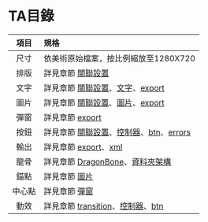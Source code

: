 # TA目錄

| 項目 | 規格 |
| :---: | :--- |
| 尺寸 | 依美術原始檔案，按比例縮放至1280X720 |
| 排版 | 詳見章節 [關聯設置](relation.md) |
| 文字 | 詳見章節 [關聯設置](relation.md)、[文字](text.md)、[export](export.md) |
| 圖片 | 詳見章節 [關聯設置](relation.md)、[圖片](picture.md)、[export](export.md) |
| 彈窗 | 詳見章節 [export](export.md) |
| 按鈕 | 詳見章節 [關聯設置](https://github.com/cjyangoldnetit/FairyGUI_HelpBook/tree/284c70c03cdc6fb8e23f91ff3a3163c41ccee97c/關/README.md)、[控制器](controller.md)、[btn](btn.md)、[errors](bugs.md) |
| 輸出 | 詳見章節 [export](export.md)、[xml](xml.md) |
| 龍骨 | 詳見章節 [DragonBone](dragonbone.md)、[資料夾架構](folder.md) |
| 錨點 | 詳見章節 [圖片](picture.md) |
| 中心點 | 詳見章節 [彈窗](popup.md) |
| 動效 | 詳見章節 [transition](transition.md)、[控制器](controller.md)、[btn](btn.md) |

